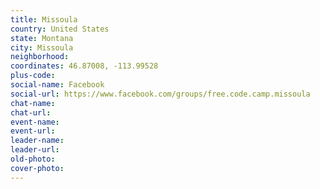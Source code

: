 ```yaml
---
title: Missoula
country: United States
state: Montana
city: Missoula
neighborhood: 
coordinates: 46.87008, -113.99528
plus-code:
social-name: Facebook
social-url: https://www.facebook.com/groups/free.code.camp.missoula
chat-name:
chat-url:
event-name:
event-url:
leader-name:
leader-url:
old-photo: 
cover-photo:
---
```


